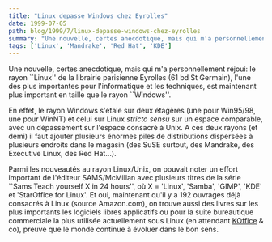 ```yaml
---
title: "Linux depasse Windows chez Eyrolles"
date: 1999-07-05
path: blog/1999/7/linux-depasse-windows-chez-eyrolles
summary: "Une nouvelle, certes anecdotique, mais qui m'a personnellement réjoui: le rayon ``Linux'' de la librairie parisienne Eyrolles (61 bd St Germain), l'une des plus importantes pour l'informatique et les techniques, est maintenant plus important en taille que le rayon ``Windows''."
tags: ['Linux', 'Mandrake', 'Red Hat', 'KDE']
---
```


<P>Une nouvelle, certes anecdotique, mais qui m'a personnellement réjoui:
le rayon ``Linux'' de la librairie parisienne Eyrolles (61 bd St Germain),
l'une des plus importantes pour l'informatique et les techniques, est
maintenant plus important en taille que le rayon ``Windows''.</P>

<P>En effet, le rayon Windows s'étale sur deux étagères (une pour
Win95/98, une pour WinNT) et celui sur Linux <EM>stricto sensu</EM> sur
un espace comparable, avec un dépassement sur l'espace consacré à Unix.
A ces deux rayons (et demi) il faut ajouter plusieurs énormes piles de
distributions dispersées à plusieurs endroits dans le magasin (des SuSE
surtout, des Mandrake, des Executive Linux, des Red Hat...).</P>

<P>Parmi les nouveautés au rayon Linux/Unix, on pouvait noter un effort
important de l'éditeur SAMS/McMillan avec plusieurs titres de la série
``Sams Teach yourself X in 24 hours'', où X = 'Linux', 'Samba', 'GIMP',
'KDE' et 'StarOffice for Linux'. Et oui, maintenant qu'il y a 192 ouvrages
déjà consacrés à Linux (source Amazon.com), on trouve aussi des livres
sur les plus importants les logiciels libres applicatifs ou pour la
suite bureautique commerciale la plus utilisée actuellement sous Linux
(en attendant <A HREF="http://koffice.kde.org/">KOffice</A> &amp; co),
preuve que le monde continue à évoluer dans le bon sens.</P>


